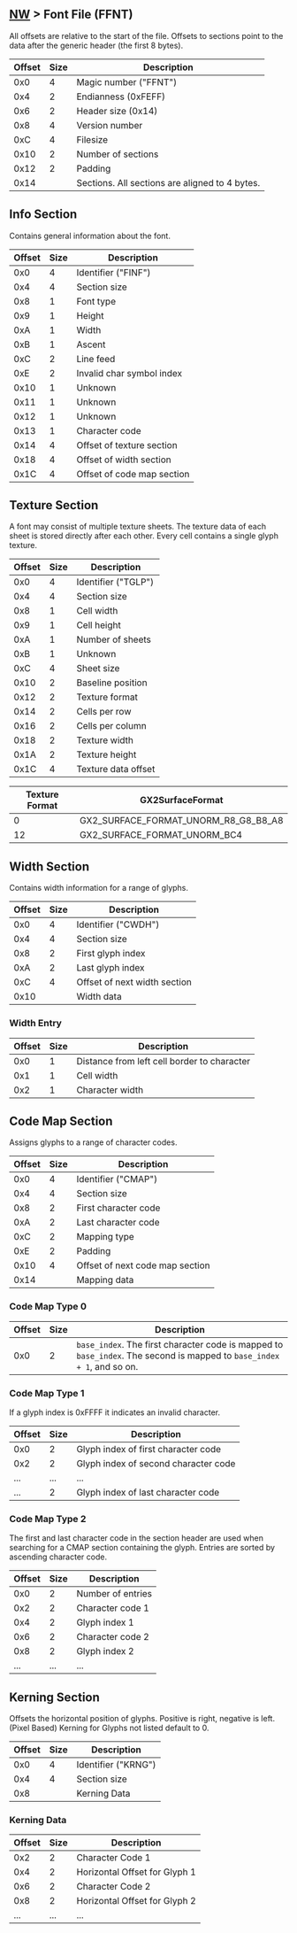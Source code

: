 ## [NW](../../formats.md#nw) > Font File (FFNT)

All offsets are relative to the start of the file. Offsets to sections point to the data after the generic header (the first 8 bytes).

| Offset | Size | Description |
| --- | --- | --- |
| 0x0 | 4 | Magic number ("FFNT") |
| 0x4 | 2 | Endianness (0xFEFF) |
| 0x6 | 2 | Header size (0x14) |
| 0x8 | 4 | Version number |
| 0xC | 4 | Filesize |
| 0x10 | 2 | Number of sections |
| 0x12 | 2 | Padding |
| 0x14 | | Sections. All sections are aligned to 4 bytes. |

## Info Section
Contains general information about the font.

| Offset | Size | Description |
| --- | --- | --- |
| 0x0 | 4 | Identifier ("FINF") |
| 0x4 | 4 | Section size |
| 0x8 | 1 | Font type |
| 0x9 | 1 | Height |
| 0xA | 1 | Width |
| 0xB | 1 | Ascent |
| 0xC | 2 | Line feed |
| 0xE | 2 | Invalid char symbol index |
| 0x10 | 1 | Unknown |
| 0x11 | 1 | Unknown |
| 0x12 | 1 | Unknown |
| 0x13 | 1 | Character code |
| 0x14 | 4 | Offset of texture section |
| 0x18 | 4 | Offset of width section |
| 0x1C | 4 | Offset of code map section |

## Texture Section
A font may consist of multiple texture sheets. The texture data of each sheet is stored directly after each other. Every cell contains a single glyph texture.

| Offset | Size | Description |
| --- | --- | --- |
| 0x0 | 4 | Identifier ("TGLP") |
| 0x4 | 4 | Section size |
| 0x8 | 1 | Cell width |
| 0x9 | 1 | Cell height |
| 0xA | 1 | Number of sheets |
| 0xB | 1 | Unknown |
| 0xC | 4 | Sheet size |
| 0x10 | 2 | Baseline position |
| 0x12 | 2 | Texture format |
| 0x14 | 2 | Cells per row |
| 0x16 | 2 | Cells per column |
| 0x18 | 2 | Texture width |
| 0x1A | 2 | Texture height |
| 0x1C | 4 | Texture data offset |

| Texture Format | GX2SurfaceFormat |
| --- | --- |
| 0 | GX2_SURFACE_FORMAT_UNORM_R8_G8_B8_A8 |
| 12 | GX2_SURFACE_FORMAT_UNORM_BC4 |

## Width Section
Contains width information for a range of glyphs.

| Offset | Size | Description |
| --- | --- | --- |
| 0x0 | 4 | Identifier ("CWDH") |
| 0x4 | 4 | Section size |
| 0x8 | 2 | First glyph index |
| 0xA | 2 | Last glyph index |
| 0xC | 4 | Offset of next width section |
| 0x10 | | Width data |

### Width Entry
| Offset | Size | Description |
| --- | --- | --- |
| 0x0 | 1 | Distance from left cell border to character |
| 0x1 | 1 | Cell width |
| 0x2 | 1 | Character width |

## Code Map Section
Assigns glyphs to a range of character codes.

| Offset | Size | Description |
| --- | --- | --- |
| 0x0 | 4 | Identifier ("CMAP") |
| 0x4 | 4 | Section size |
| 0x8 | 2 | First character code |
| 0xA | 2 | Last character code |
| 0xC | 2 | Mapping type |
| 0xE | 2 | Padding |
| 0x10 | 4 | Offset of next code map section |
| 0x14 | | Mapping data |

### Code Map Type 0
| Offset | Size | Description |
| --- | --- | --- |
| 0x0 | 2 | `base_index`. The first character code is mapped to `base_index`. The second is mapped to `base_index + 1`, and so on. |

### Code Map Type 1
If a glyph index is 0xFFFF it indicates an invalid character.

| Offset | Size | Description |
| --- | --- | --- |
| 0x0 | 2 | Glyph index of first character code |
| 0x2 | 2 | Glyph index of second character code |
| ... | ... | ... |
| ... | 2 | Glyph index of last character code |

### Code Map Type 2
The first and last character code in the section header are used when searching for a CMAP section containing the glyph. Entries are sorted by ascending character code.

| Offset | Size | Description |
| --- | --- | --- |
| 0x0 | 2 | Number of entries |
| 0x2 | 2 | Character code 1 |
| 0x4 | 2 | Glyph index 1 |
| 0x6 | 2 | Character code 2 |
| 0x8 | 2 | Glyph index 2 |
| ... | ... | ... |

## Kerning Section
Offsets the horizontal position of glyphs. Positive is right, negative is left. (Pixel Based)
Kerning for Glyphs not listed default to 0.

| Offset | Size | Description |
| --- | --- | --- |
| 0x0 | 4 | Identifier ("KRNG") |
| 0x4 | 4 | Section size |
| 0x8 | | Kerning Data |

### Kerning Data
| Offset | Size | Description |
| --- | --- | --- |
| 0x2 | 2 | Character Code 1 |
| 0x4 | 2 | Horizontal Offset for Glyph 1 |
| 0x6 | 2 | Character Code 2 |
| 0x8 | 2 | Horizontal Offset for Glyph 2 |
| ... | ... | ... |
